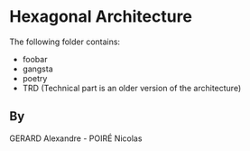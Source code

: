 # Hexagonal Architecture

The following folder contains:

- foobar
- gangsta
- poetry
- TRD (Technical part is an older version of the architecture)

## By

GERARD Alexandre - POIRÉ Nicolas
